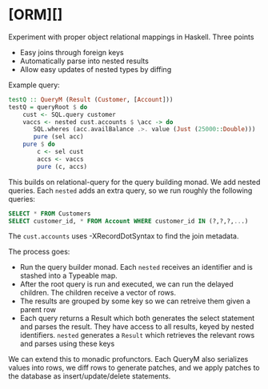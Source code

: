 # [ORM][]

Experiment with proper object relational mappings in Haskell. Three points

- Easy joins through foreign keys
- Automatically parse into nested results
- Allow easy updates of nested types by diffing

Example query:

```Haskell
testQ :: QueryM (Result (Customer, [Account]))
testQ = queryRoot $ do
    cust <- SQL.query customer
    vaccs <- nested cust.accounts $ \acc -> do
       SQL.wheres (acc.availBalance .>. value (Just (25000::Double))) 
       pure (sel acc)
    pure $ do
        c <- sel cust
        accs <- vaccs
        pure (c, accs)
```
This builds on relational-query for the query building monad. We add nested queries.
Each `nested` adds an extra query, so we run roughly the following queries:

```SQL
SELECT * FROM Customers
SELECT customer_id, * FROM Account WHERE customer_id IN (?,?,?,...) 
```

The `cust.accounts` uses -XRecordDotSyntax to find the join metadata.

The process goes:

- Run the query builder monad. Each `nested` receives an identifier and is stashed into a Typeable map.
- After the root query is run and executed, we can run the delayed children. The children receive a vector of rows.
- The results are grouped by some key so we can retreive them given a parent row
- Each query returns a Result which both generates the select statement and parses the result. They have access to all results, keyed by nested identifiers. `nested` generates a `Result` which retrieves the relevant rows and parses using these keys


We can extend this to monadic profunctors. Each QueryM also serializes values into rows,  we diff rows to generate patches, and we apply patches to the database as insert/update/delete statements.
